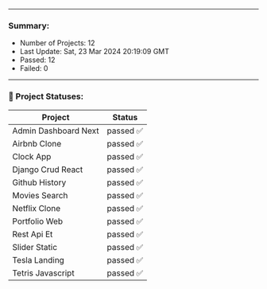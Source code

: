 
---
### Summary:
<p><ul>
            <li><span>Number of Projects: 12</span></li>
            <li><span>Last Update: Sat, 23 Mar 2024 20:19:09 GMT</span></li>
            <li><span>Passed: 12</span></li>
            <li><span>Failed: 0</span></li>
          </ul></p>
  

---

### 📝 Project Statuses:
<table>
            <thead>
              <tr>
                <th>Project</th>
                <th>Status</th>
              </tr>
            </thead>
            <tbody>
              <tr>
                                  <td>Admin Dashboard Next</td>
                                  <td>passed ✅</td>
                                </tr><tr>
                                  <td>Airbnb Clone</td>
                                  <td>passed ✅</td>
                                </tr><tr>
                                  <td>Clock App</td>
                                  <td>passed ✅</td>
                                </tr><tr>
                                  <td>Django Crud React</td>
                                  <td>passed ✅</td>
                                </tr><tr>
                                  <td>Github History</td>
                                  <td>passed ✅</td>
                                </tr><tr>
                                  <td>Movies Search</td>
                                  <td>passed ✅</td>
                                </tr><tr>
                                  <td>Netflix Clone</td>
                                  <td>passed ✅</td>
                                </tr><tr>
                                  <td>Portfolio Web</td>
                                  <td>passed ✅</td>
                                </tr><tr>
                                  <td>Rest Api Et</td>
                                  <td>passed ✅</td>
                                </tr><tr>
                                  <td>Slider Static</td>
                                  <td>passed ✅</td>
                                </tr><tr>
                                  <td>Tesla Landing</td>
                                  <td>passed ✅</td>
                                </tr><tr>
                                  <td>Tetris Javascript</td>
                                  <td>passed ✅</td>
                                </tr>
            </tbody>
          </table>
  
